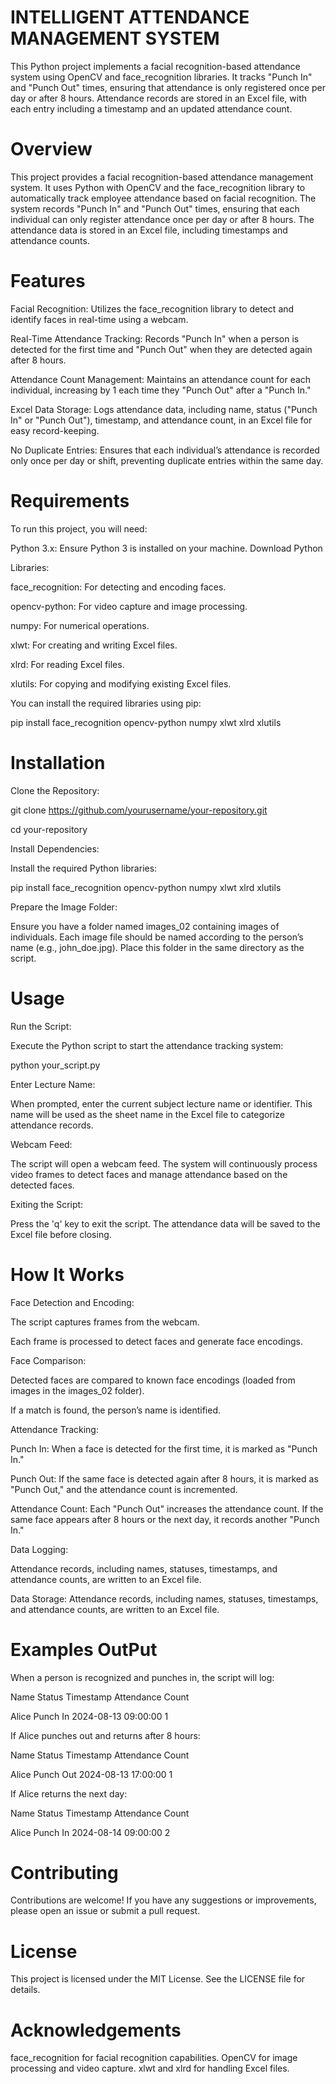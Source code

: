 # INTELLIGENT ATTENDANCE MANAGEMENT SYSTEM

 This Python project implements a facial recognition-based attendance system using OpenCV and face_recognition libraries. It tracks "Punch In" and "Punch Out" times, ensuring that attendance is only registered once per day or after 8 hours. Attendance records are stored in an Excel file, with each entry including a timestamp and an updated attendance count.


# Overview

This project provides a facial recognition-based attendance management system. It uses Python with OpenCV and the face_recognition library to automatically track employee attendance based on facial recognition. The system records "Punch In" and "Punch Out" times, ensuring that each individual can only register attendance once per day or after 8 hours. The attendance data is stored in an Excel file, including timestamps and attendance counts.

# Features

Facial Recognition: Utilizes the face_recognition library to detect and identify faces in real-time using a webcam.

Real-Time Attendance Tracking: Records "Punch In" when a person is detected for the first time and "Punch Out" when they are detected again after 8 hours.

Attendance Count Management: Maintains an attendance count for each individual, increasing by 1 each time they "Punch Out" after a "Punch In."

Excel Data Storage: Logs attendance data, including name, status ("Punch In" or "Punch Out"), timestamp, and attendance count, in an Excel file for easy record-keeping.

No Duplicate Entries: Ensures that each individual’s attendance is recorded only once per day or shift, preventing duplicate entries within the same day.

# Requirements

To run this project, you will need:

Python 3.x: Ensure Python 3 is installed on your machine. Download Python

Libraries:

face_recognition: For detecting and encoding faces.

opencv-python: For video capture and image processing.

numpy: For numerical operations.

xlwt: For creating and writing Excel files.

xlrd: For reading Excel files.

xlutils: For copying and modifying existing Excel files.

You can install the required libraries using pip:

pip install face_recognition opencv-python numpy xlwt xlrd xlutils

# Installation

Clone the Repository:

git clone https://github.com/yourusername/your-repository.git

cd your-repository

Install Dependencies:

Install the required Python libraries:

pip install face_recognition opencv-python numpy xlwt xlrd xlutils

Prepare the Image Folder:

Ensure you have a folder named images_02 containing images of individuals. Each image file should be named according to the person’s name (e.g., john_doe.jpg). Place this folder in the same directory as the script.

# Usage

Run the Script:

Execute the Python script to start the attendance tracking system:

python your_script.py

Enter Lecture Name:

When prompted, enter the current subject lecture name or identifier. This name will be used as the sheet name in the Excel file to categorize attendance records.

Webcam Feed:

The script will open a webcam feed. The system will continuously process video frames to detect faces and manage attendance based on the detected faces.

Exiting the Script:

Press the 'q' key to exit the script. The attendance data will be saved to the Excel file before closing.

# How It Works

Face Detection and Encoding:

The script captures frames from the webcam.

Each frame is processed to detect faces and generate face encodings.

Face Comparison:

Detected faces are compared to known face encodings (loaded from images in the images_02 folder).

If a match is found, the person’s name is identified.

Attendance Tracking:

Punch In: When a face is detected for the first time, it is marked as "Punch In."

Punch Out: If the same face is detected again after 8 hours, it is marked as "Punch Out," and the attendance count is incremented.

Attendance Count: Each "Punch Out" increases the attendance count. If the same face appears after 8 hours or the next day, it records another "Punch In."

Data Logging:

Attendance records, including names, statuses, timestamps, and attendance counts, are written to an Excel file.

Data Storage: Attendance records, including names, statuses, timestamps, and attendance counts, are written to an Excel file.

# Examples OutPut

When a person is recognized and punches in, the script will log:

Name	Status	Timestamp	Attendance Count

Alice	Punch In	2024-08-13 09:00:00	1

If Alice punches out and returns after 8 hours:

Name	Status	Timestamp	Attendance Count

Alice	Punch Out	2024-08-13 17:00:00	1

If Alice returns the next day:

Name	Status	Timestamp	Attendance Count

Alice	Punch In	2024-08-14 09:00:00	2

# Contributing

Contributions are welcome! If you have any suggestions or improvements, please open an issue or submit a pull request.

# License
This project is licensed under the MIT License. See the LICENSE file for details.

# Acknowledgements
face_recognition for facial recognition capabilities.
OpenCV for image processing and video capture.
xlwt and xlrd for handling Excel files.
